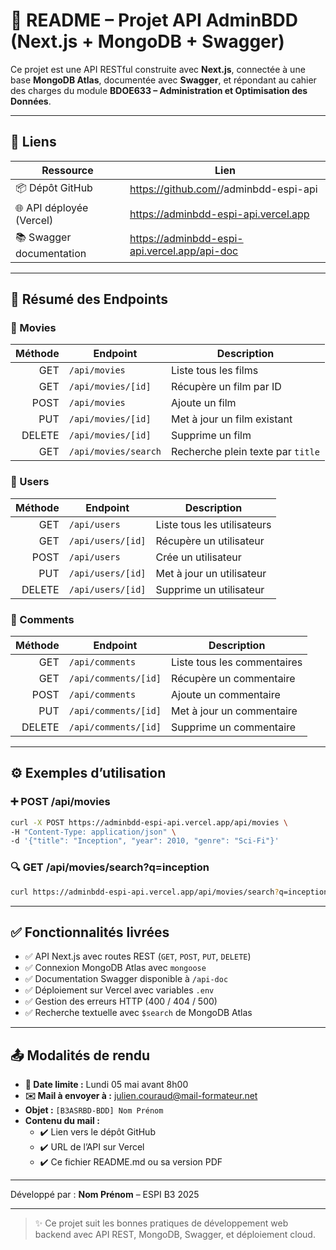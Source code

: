 # 📘 README – Projet API AdminBDD (Next.js + MongoDB + Swagger)

Ce projet est une API RESTful construite avec **Next.js**, connectée à une base **MongoDB Atlas**, documentée avec **Swagger**, et répondant au cahier des charges du module **BDOE633 – Administration et Optimisation des Données**.

---

## 🔗 Liens

| Ressource                     | Lien                                                             |
|------------------------------|------------------------------------------------------------------|
| 📦 Dépôt GitHub              | https://github.com/<ton-user>/adminbdd-espi-api                  |
| 🌐 API déployée (Vercel)     | https://adminbdd-espi-api.vercel.app                            |
| 📚 Swagger documentation     | https://adminbdd-espi-api.vercel.app/api-doc                    |

---

## 📌 Résumé des Endpoints

### 🎥 Movies

| Méthode | Endpoint              | Description                         |
|--------:|-----------------------|-------------------------------------|
| GET     | `/api/movies`         | Liste tous les films                |
| GET     | `/api/movies/[id]`    | Récupère un film par ID             |
| POST    | `/api/movies`         | Ajoute un film                      |
| PUT     | `/api/movies/[id]`    | Met à jour un film existant         |
| DELETE  | `/api/movies/[id]`    | Supprime un film                    |
| GET     | `/api/movies/search`  | Recherche plein texte par `title`   |

### 👤 Users

| Méthode | Endpoint              | Description                         |
|--------:|-----------------------|-------------------------------------|
| GET     | `/api/users`          | Liste tous les utilisateurs         |
| GET     | `/api/users/[id]`     | Récupère un utilisateur             |
| POST    | `/api/users`          | Crée un utilisateur                 |
| PUT     | `/api/users/[id]`     | Met à jour un utilisateur           |
| DELETE  | `/api/users/[id]`     | Supprime un utilisateur             |

### 💬 Comments

| Méthode | Endpoint                | Description                         |
|--------:|-------------------------|-------------------------------------|
| GET     | `/api/comments`         | Liste tous les commentaires         |
| GET     | `/api/comments/[id]`    | Récupère un commentaire             |
| POST    | `/api/comments`         | Ajoute un commentaire               |
| PUT     | `/api/comments/[id]`    | Met à jour un commentaire           |
| DELETE  | `/api/comments/[id]`    | Supprime un commentaire             |

---

## ⚙️ Exemples d’utilisation

### ➕ POST /api/movies
```bash
curl -X POST https://adminbdd-espi-api.vercel.app/api/movies \
-H "Content-Type: application/json" \
-d '{"title": "Inception", "year": 2010, "genre": "Sci-Fi"}'
```

### 🔍 GET /api/movies/search?q=inception
```bash
curl https://adminbdd-espi-api.vercel.app/api/movies/search?q=inception
```

---

## ✅ Fonctionnalités livrées

- ✅ API Next.js avec routes REST (`GET`, `POST`, `PUT`, `DELETE`)
- ✅ Connexion MongoDB Atlas avec `mongoose`
- ✅ Documentation Swagger disponible à `/api-doc`
- ✅ Déploiement sur Vercel avec variables `.env`
- ✅ Gestion des erreurs HTTP (400 / 404 / 500)
- ✅ Recherche textuelle avec `$search` de MongoDB Atlas

---

## 📤 Modalités de rendu

- **📅 Date limite :** Lundi 05 mai avant 8h00
- **✉️ Mail à envoyer à :** [julien.couraud@mail-formateur.net](mailto:julien.couraud@mail-formateur.net)
- **Objet :** `[B3ASRBD-BDD] Nom Prénom`
- **Contenu du mail :**
  - ✔️ Lien vers le dépôt GitHub
  - ✔️ URL de l’API sur Vercel
  - ✔️ Ce fichier README.md ou sa version PDF

---

Développé par : **Nom Prénom** – ESPI B3 2025

---

> ✨ Ce projet suit les bonnes pratiques de développement web backend avec API REST, MongoDB, Swagger, et déploiement cloud.
